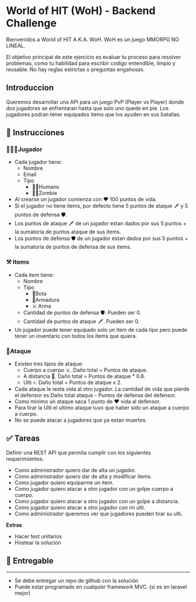 # World of HIT (WoH) - Backend Challenge


Bienvenidos a World of HIT A.K.A. WoH. WoH es un juego MMORPG NO LINEAL.

El objetivo principal de este ejercicio es evaluar tu proceso para resolver problemas, como tu habilidad para escribir codigo entendible, limpio y reusable. No hay reglas estrictas o preguntas engañosas.

## Introduccion


Queremos desarrollar una API para un juego PvP (Player vs Player) donde dos jugadores se enfrentaran hasta que solo uno quede en pie. Los jugadores podran tener equipados items que los ayuden en sus batallas.

## 📜 Instrucciones


### 🙍🏻‍♂️Jugador

- Cada jugador tiene:
    - Nombre
    - Email
    - Tipo
        - 👨🏻Humano
        - 🧟‍♂️Zombie
- Al crearse un jugador comienza con ❤️ 100 puntos de vida.
- Si el jugador no tiene items, por defecto tiene 5 puntos de ataque 🗡 y 5 puntos de defensa 🛡.
- Los puntos de ataque 🗡 de un jugador estan dados por sus 5 puntos + la sumatoria de puntos ataque de sus items.
- Los puntos de defensa 🛡 de un jugador estan dados por sus 5 puntos + la sumatoria de puntos de defensa de sus items.

### ⚒ Items

- Cada item tiene:
    - Nombre
    - Tipo
        - 🥾Bota
        - 🧥Armadura
        - ⚔️ Arma
    - Cantidad de puntos de defensa 🛡. Pueden ser 0.
    - Cantidad de puntos de ataque 🗡. Pueden ser 0.
- Un jugador puede tener equipado solo un item de cada tipo pero puede tener un inventario con todos los items que quiera.

### 🤺Ataque

- Existen tres tipos de ataque:
    - Cuerpo a cuerpo ⚔️. Daño total = Puntos de ataque.
    - A distancia 🏹. Daño total = Puntos de ataque * 0.8.
    - Ulti 💀. Daño total = Puntos de ataque x 2.
- Cada ataque le resta vida al otro jugador. La cantidad de vida que pierde el defensor es Daño total ataque - Puntos de defensa del defensor.
- Como minimo un ataque saca 1 punto de ❤️ vida al defensor.
- Para tirar la Ulti el ultimo ataque tuvo que haber sido un ataque a cuerpo a cuerpo.
- No se puede atacar a jugadores que ya estan muertos.

## ✅ Tareas


Definir una REST API que permita cumplir con los siguientes requerimientos.

- Como administrador quiero dar de alta un jugador.
- Como administrador quiero dar de alta y modificar items.
- Como jugador quiero equiparme un item.
- Como jugador quiero atacar a otro jugador con un golpe cuerpo a cuerpo.
- Como jugador quiero atacar a otro jugador con un golpe a distancia.
- Como jugador quiero atacar a otro jugador con mi ulti.
- Como administrador queremos ver que jugadores pueden tirar su ulti.

**Extras**

- Hacer test unitarios
- Hostear la solucion

## 🤝 Entregable

---

- Se debe entregar un repo de github con la solución
- Puede estar programado en cualquier framework MVC. (si es en laravel mejor)
